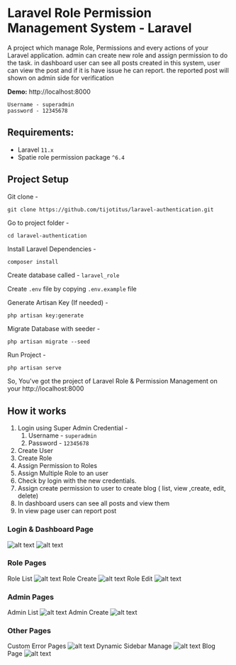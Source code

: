 # Laravel Role Permission Management System - Laravel 

A project which manage Role, Permissions and every actions of your Laravel application. admin can create new role and assign permission to do the task. in dashboard user can see all posts created in this system, user can view the post and if it is have issue he can report. the reported post will shown on admin side for verification

**Demo:** http://localhost:8000
```
Username - superadmin
password - 12345678
```

## Requirements:
- Laravel `11.x`
- Spatie role permission package  `^6.4`

## Project Setup
Git clone -
```console
git clone https://github.com/tijotitus/laravel-authentication.git
```

Go to project folder -
```console
cd laravel-authentication
```

Install Laravel Dependencies -
```console
composer install
```

Create database called - `laravel_role`

Create `.env` file by copying `.env.example` file

Generate Artisan Key (If needed) -
```console
php artisan key:generate
```

Migrate Database with seeder -
```console
php artisan migrate --seed
```

Run Project -
```php
php artisan serve
```


So, You've got the project of Laravel Role & Permission Management on your http://localhost:8000

## How it works
1. Login using Super Admin Credential -
    1. Username - `superadmin`
    1. Password - `12345678`
2. Create User
3. Create Role
4. Assign Permission to Roles
5. Assign Multiple Role to an user
6. Check by login with the new credentials.
7. Assign create permission to user to create blog ( list, view ,create, edit, delete)
8. In dashboard users can see all posts and view them 
9. In view page user can report post



### Login & Dashboard Page
![alt text][adminLoginImage]
![alt text][dashboardImage]

### Role Pages
Role List
![alt text][roleListImage]
Role Create
![alt text][roleCreateImage]
Role Edit
![alt text][roleEditImage]

### Admin Pages
Admin List
![alt text][adminListImage]
Admin Create
![alt text][adminCreateImage]

### Other Pages
Custom Error Pages
![alt text][errorPageImage]
Dynamic Sidebar Manage
![alt text][sidebarDyanamic]
Blog Page
![alt text][bloglistingpage]



[dashboardImage]: https://i.ibb.co/4MwCHML/Screenshot-2024-07-13-160214.png "Dashboard Page Laravel Role Management"
[roleListImage]: https://i.ibb.co/80jM3Q7/2-Laravel-Manage-Roles.png "2-Laravel-Manage-Roles"
[roleCreateImage]: https://i.ibb.co/kgM1ShW/3-Laravel-Role-Create.png "3-Laravel-Role-Create"
[roleEditImage]: https://i.ibb.co/b6jNPFr/4-Laravel-Role-Edit.png "4-Laravel-Role-Edit"
[adminListImage]: https://i.ibb.co/xY2N6Qd/5-Laravel-Admin-Manage.png "5-Laravel-Admin-Manage"
[adminCreateImage]: https://i.ibb.co/Drcn6Xn/6-Laravel-Admin-Create.png "6-Laravel-Admin-Create"
[adminLoginImage]: https://i.ibb.co/4g4vs4g/7-Login-Page.png "7-Login-Page"
[errorPageImage]: https://i.ibb.co/HYcvRH4/8-Error-Page-Handle.png "8 - Error Page Handling"
[sidebarDyanamic]: https://i.ibb.co/Jpq6X8x/9-Sidebar-Manage-Dynamically.png "9-Sidebar-Manage-Dynamically"
[bloglistingpage]: https://i.ibb.co/8P8y6c3/Screenshot-2024-07-13-155823.png "10 - Post listing page"

